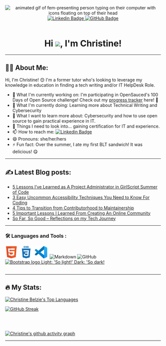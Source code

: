 <div id="header" align="center">
<img src="https://media.giphy.com/media/L1R1tvI9svkIWwpVYr/giphy.gif" alt="animated gif of fem-presenting person typing on their computer with icons floating on top of their head" width="300"/>
<div id="badges">
<a href="https://www.linkedin.com/in/christinebelzie" target="_blank">
<img src="https://img.shields.io/badge/LinkedIn-blue?logo=linkedin&logoColor=white" alt="Linkedin Badge" />
</a> 
 <a href="https://github.com/CBID2?tab=followers"><img src="https://img.shields.io/github/followers/CBID2?label=Followers&style=social" alt="GitHub Badge"></a>
</div> 
 <img src="https://komarev.com/ghpvc/?username=cbid2&style=flat-square&color=blue" alt=""/>
 <h1 align="center">Hi <img src="https://raw.githubusercontent.com/MartinHeinz/MartinHeinz/master/wave.gif" width="30px">, I'm Christine!</h1>
 </div> 
 
 ---
 ## 👩🏿 About Me:
Hi, I'm Christine! 😊 I'm a former tutor who's looking to leverage my knowledge in education in finding a tech writing and/or IT HelpDesk Role.
- 🔭 What I'm currently working on: I'm participating in OpenSauced's 100 Days of Open Source challenge! Check out my [progress tracker](https://github.com/CBID2/100-Days-of-Open-Source) here! 🙂
- 🌱 What I'm currently doing: Learning more about Technical Writing and Cybersecurity
- 🔎 What I want to learn more about: Cybersecurity and how to use open source to gain practical experience in IT. 
- 🤔 Things I need to look into... gaining certification for IT and experience. 
- 📫 How to reach me: [![Linkedin Badge](https://img.shields.io/badge/-LinkedIn-blue?style=flat&logo=Linkedin&logoColor=white)](https://www.linkedin.com/in/christinebelzie)
- 😄 Pronouns: she/her/hers
- ⚡ Fun fact: Over the summer, I ate my first BLT sandwich! It was delicious! 😋

---

## :writing_hand: Latest Blog posts:
<!-- BLOG-POST-LIST:START -->
- [5 Lessons I’ve Learned as A Project Administrator in GirlScript Summer of Code](https://chrissycodes.hashnode.dev/5-lessons-ive-learned-as-a-project-administrator-in-girlscript-summer-of-code)
- [3 Easy Uncommon Accessibility Techniques You Need to Know For Coding](https://chrissycodes.hashnode.dev/3-easy-uncommon-accessibility-techniques-you-need-to-know-for-coding)
- [4 Tips to Transition from Contributorhood to Maintainership](https://chrissycodes.hashnode.dev/4-tips-to-transition-from-contributorhood-to-maintainership)
- [5 Important Lessons I Learned From Creating An Online Community](https://chrissycodes.hashnode.dev/5-important-lessons-i-learned-from-creating-an-online-community)
- [So Far, So Good – Reflections on my Tech Journey](https://chrissycodes.hashnode.dev/so-far-so-good-reflections-on-my-tech-journey)
<!-- BLOG-POST-LIST:END -->


---

### :hammer_and_wrench: Languages and Tools :

<div>
 <img src="https://github.com/devicons/devicon/blob/master/icons/html5/html5-original.svg" title="HTML5" alt="HTML" width="40" height="40"/>&nbsp;
<img src="https://github.com/devicons/devicon/blob/master/icons/css3/css3-plain-wordmark.svg"  title="CSS3" alt="CSS" width="40" height="40"/>&nbsp;
<img src="https://github.com/devicons/devicon/blob/master/icons/vscode/vscode-original.svg" title="VS Code" alt="VS Code" width="40" height="40"/>&nbsp;
  <picture>
  <source media="(prefers-color-scheme: dark)" srcset="https://d33wubrfki0l68.cloudfront.net/f1f475a6fda1c2c4be4cac04033db5c3293032b4/513a4/assets/images/markdown-mark-white.svg">
  <img alt="Markdown" title="Markdown" width="35px"  src="https://cdn.jsdelivr.net/gh/devicons/devicon/icons/markdown/markdown-original.svg">
</picture>
<picture>
  <source media="(prefers-color-scheme: dark)" srcset="https://user-images.githubusercontent.com/43886029/180790910-37fc43da-eb83-4db6-9079-469fe83be1d5.svg">
  <img alt="GitHub" title="GitHub" width="35px"  src="https://cdn.jsdelivr.net/gh/devicons/devicon/icons/github/github-original.svg">
 <a title="Bootstrap, Public domain, via Wikimedia Commons" href="https://commons.wikimedia.org/wiki/File:Bootstrap_logo.svg"><img width="40" alt="Bootstrap logo Light: 'So light!' Dark: 'So dark!" src="https://upload.wikimedia.org/wikipedia/commons/thumb/b/b2/Bootstrap_logo.svg/512px-Bootstrap_logo.svg.png"></a>
</picture>
 </div> 
 <br/>

--- 
## :fire: My Stats:
<a href="https://github.com/CBID2/github-readme-stats"><img alt="Christine Belzie's Top Languages" src="https://github-readme-stats.vercel.app/api/top-langs/?username=CBID2&langs_count=8&count_private=true&layout=compact&theme=react&hide_border=true&bg_color=0D1117" /></a>

[![GitHub Streak](http://github-readme-streak-stats.herokuapp.com?user=CBID2&theme=github-dark)](https://git.io/streak-stats)
  <br/>

<br/>
<br/>

[![Christine's github activity graph](https://github-readme-activity-graph.vercel.app/graph?username=CBID2&theme=dracula)](https://github.com/ashutosh00710/github-readme-activity-graph)
<br/>

---

